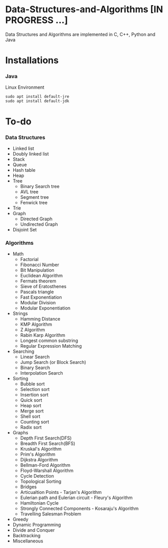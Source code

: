 # Data-Structures-and-Algorithms [IN PROGRESS ...]
Data Structures and Algorithms are implemented in C, C++, Python and Java

# Installations
### Java
Linux Environment
```
sudo apt install default-jre
sudo apt install default-jdk
```
# To-do
### Data Structures
* Linked list
* Doubly linked list
* Stack
* Queue
* Hash table
* Heap
* Tree
  * Binary Search tree
  * AVL tree
  * Segment tree
  * Fenwick tree
* Trie
* Graph
  * Directed Graph
  * Undirected Graph
* Disjoint Set


### Algorithms
* Math
  * Factorial
  * Fibonacci Number
  * Bit Manipulation
  * Euclidean Algorithm
  * Fermats theorem
  * Sieve of Eratosthenes
  * Pascals triangle
  * Fast Exponentiation
  * Modular Division
  * Modular Exponentiation
* Strings
  * Hamming Distance
  * KMP Algorithm
  * Z Algorithm
  * Rabin Karp Algorithm
  * Longest common substring
  * Regular Expression Matching
* Searching
  * Linear Search
  * Jump Search (or Block Search)
  * Binary Search
  * Interpolation Search
* Sorting
  * Bubble sort
  * Selection sort
  * Insertion sort
  * Quick sort
  * Heap sort
  * Merge sort
  * Shell sort
  * Counting sort
  * Radix sort
* Graphs
  * Depth First Search(DFS)
  * Breadth First Search(BFS)
  * Kruskal's Algorithm
  * Prim's Algorithm
  * Dijkstra Algorithm
  * Bellman-Ford Algorithm
  * Floyd-Warshall Algorithm
  * Cycle Detection
  * Topological Sorting
  * Bridges
  * Articualtion Points - Tarjan's Algorithm 
  * Eulerian path and Eulerian circuit - Fleury's Algorithm
  * Hamiltonian Cycle
  * Strongly Connected Components - Kosaraju's Algorithm
  * Travelling Salesman Problem
* Greedy
* Dynamic Programming
* Divide and Conquer
* Backtracking
* Miscellaneous

  
